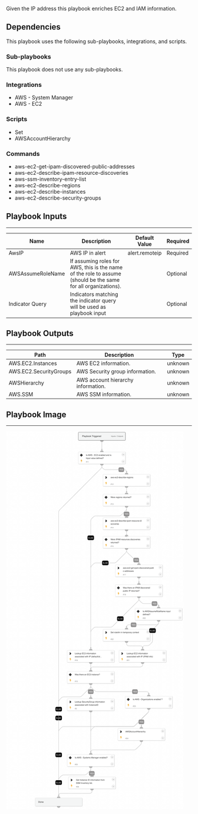 Given the IP address this playbook enriches EC2 and IAM information.

## Dependencies

This playbook uses the following sub-playbooks, integrations, and scripts.

### Sub-playbooks

This playbook does not use any sub-playbooks.

### Integrations

* AWS - System Manager
* AWS - EC2

### Scripts

* Set
* AWSAccountHierarchy

### Commands

* aws-ec2-get-ipam-discovered-public-addresses
* aws-ec2-describe-ipam-resource-discoveries
* aws-ssm-inventory-entry-list
* aws-ec2-describe-regions
* aws-ec2-describe-instances
* aws-ec2-describe-security-groups

## Playbook Inputs

---

| **Name** | **Description** | **Default Value** | **Required** |
| --- | --- | --- | --- |
| AwsIP | AWS IP in alert | alert.remoteip | Required |
| AWSAssumeRoleName | If assuming roles for AWS, this is the name of the role to assume \(should be the same for all organizations\). |  | Optional |
| Indicator Query | Indicators matching the indicator query will be used as playbook input |  | Optional |

## Playbook Outputs

---

| **Path** | **Description** | **Type** |
| --- | --- | --- |
| AWS.EC2.Instances | AWS EC2 information. | unknown |
| AWS.EC2.SecurityGroups | AWS Security group information. | unknown |
| AWSHierarchy | AWS account hierarchy information. | unknown |
| AWS.SSM | AWS SSM information. | unknown |

## Playbook Image

---

![AWS - Enrichment](../doc_files/AWS_-_Enrichment.png)
